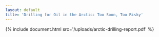 ```yaml
---
layout: default
title: 'Drilling for Oil in the Arctic: Too Soon, Too Risky'
---
```


{% include document.html src='/uploads/arctic-drilling-report.pdf' %}
